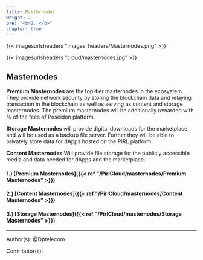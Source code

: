 ```yaml
---
title: Masternodes
weight: 2
pre: "<b>2. </b>"
chapter: true
---
```


{{< imagesurlsheaders "images_headers/Masternodes.png" >}}


{{< imagesurlsheaders "cloud/masternodes.jpg" >}}


## Masternodes


**Premium Masternodes** are the top-tier masternodes in the ecosystem. They provide network security by storing the blockchain data and relaying transaction in the blockchain as well as serving as content and storage masternodes. The premium masternodes will be additionally rewarded with
% of the fees of Poseidon platform.

**Storage Masternodes** will provide digital downloads for the marketplace, and will be used as a backup file server. Further they will be able to privately store data for dApps hosted on the PIRL platform.

**Content Masternodes** Will provide file storage for the publicly accessible media and data needed for dApps and the marketplace.

#### 1.) [Premium Masternodes]({{< ref "/PirlCloud/masternodes/Premium Masternodes" >}})
#### 2.) [Content Masternodes]({{< ref "/PirlCloud/masternodes/Content Masternodes" >}})
#### 3.) [Storage Masternodes]({{< ref "/PirlCloud/masternodes/Storage Masternodes" >}})



---
Author(s):
@Dptelecom


Contributor(s):
